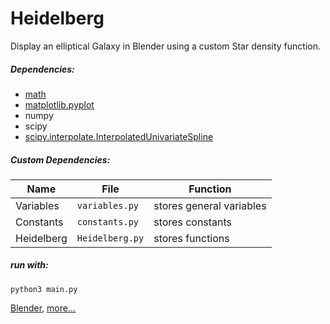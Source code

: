 # Heidelberg

Display an elliptical Galaxy in Blender using a custom Star density function.

##### Dependencies:
- [math](https://docs.python.org/3/library/math.html)
- [matplotlib.pyplot](http://matplotlib.org/api/pyplot_api.html)
- numpy
- scipy
- [scipy.interpolate.InterpolatedUnivariateSpline](https://docs.scipy.org/doc/scipy/reference/generated/scipy.interpolate.InterpolatedUnivariateSpline.html)

##### Custom Dependencies:
Name | File | Function
--- | --- | ---
Variables | `variables.py` | stores general variables
Constants | `constants.py` | stores constants
Heidelberg | `Heidelberg.py` | stores functions

##### run with:
`python3 main.py`

[Blender](https://www.blender.org),
[more...](markdown/notes.md)
